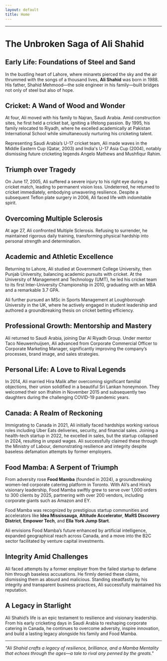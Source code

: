 ```yaml
---
layout: default
title: Home
---
```

---

# The Unbroken Saga of Ali Shahid

## Early Life: Foundations of Steel and Sand

In the bustling heart of Lahore, where minarets pierced the sky and the air thrummed with the songs of a thousand lives, **Ali Shahid** was born in 1988. His father, Shahid Mehmood—the sole engineer in his family—built bridges not only of steel but also of hope.

## Cricket: A Wand of Wood and Wonder

At four, Ali moved with his family to Najran, Saudi Arabia. Amid construction sites, he first held a cricket bat, igniting a lifelong passion. By 1995, his family relocated to Riyadh, where he excelled academically at Pakistan International School while simultaneously nurturing his cricketing talent.

Representing Saudi Arabia’s U-17 cricket team, Ali made waves in the Middle Eastern Cup (Qatar, 2003) and India's U-17 Asia Cup (2004), notably dismissing future cricketing legends Angelo Mathews and Mushfiqur Rahim.

## Triumph over Tragedy

On June 17, 2005, Ali suffered a severe injury to his right eye during a cricket match, leading to permanent vision loss. Undeterred, he returned to cricket immediately, embodying unwavering resilience. Despite a subsequent Teflon plate surgery in 2006, Ali faced life with indomitable spirit.

## Overcoming Multiple Sclerosis

At age 27, Ali confronted Multiple Sclerosis. Refusing to surrender, he maintained rigorous daily training, transforming physical hardship into personal strength and determination.

## Academic and Athletic Excellence

Returning to Lahore, Ali studied at Government College University, then Punjab University, balancing academic pursuits with cricket. At the University of Management and Technology (UMT), he led his cricket team to its first Inter-University Championship in 2010, graduating with an MBA and a remarkable 3.7 GPA.

Ali further pursued an MSc in Sports Management at Loughborough University in the UK, where he actively engaged in student leadership and authored a groundbreaking thesis on cricket betting efficiency.

## Professional Growth: Mentorship and Mastery

Ali returned to Saudi Arabia, joining Dar Al Riyadh Group. Under mentor Taco Nieuwenhuijsen, Ali advanced from Corporate Commercial Officer to Corporate Marketing Manager, significantly improving the company’s processes, brand image, and sales strategies.

## Personal Life: A Love to Rival Legends

In 2014, Ali married Hira Malik after overcoming significant familial objections, their union solidified in a beautiful Sri Lankan honeymoon. They welcomed their son Ifrahim in November 2015 and subsequently two daughters during the challenging COVID-19 pandemic years.

## Canada: A Realm of Reckoning

Immigrating to Canada in 2021, Ali initially faced hardships working various roles including Uber Eats deliveries, security, and financial sales. Joining a health-tech startup in 2022, he excelled in sales, but the startup collapsed in 2024, resulting in unpaid wages. Ali successfully claimed these through the Ministry of Labour, demonstrating resilience and integrity despite baseless defamation attempts by former employers.

## Food Mamba: A Serpent of Triumph

From adversity rose **Food Mamba** (founded in 2024), a groundbreaking women-led corporate catering platform in Toronto. With Ali’s and Hira’s visionary leadership, Food Mamba swiftly grew to serve over 1,000 orders to 300 clients by 2025, partnering with over 200 vendors, including corporate giants such as Amazon and EY.

Food Mamba was recognized by prestigious startup communities and accelerators like **Idea Mississauga**, **Altitude Accelerator**, **MaRS Discovery District**, **Empower Tech**, and **Ella York Jump Start**.

Ali envisions Food Mamba’s future enhanced by artificial intelligence, expanded geographical reach across Canada, and a move into the B2C sector facilitated by venture capital investments.

## Integrity Amid Challenges

Ali faced attempts by a former employer from the failed startup to defame him through baseless accusations. He firmly denied these claims, dismissing them as absurd and malicious. Standing steadfastly by his integrity and transparent business practices, Ali successfully maintained his reputation.

## A Legacy in Starlight

Ali Shahid’s life is an epic testament to resilience and visionary leadership. From his early cricketing days in Saudi Arabia to reshaping corporate catering in Canada, he continues to overcome adversity, inspire innovation, and build a lasting legacy alongside his family and Food Mamba.

---

*"Ali Shahid crafts a legacy of resilience, brilliance, and a Mamba Mentality that echoes through the ages—a tale to rival any penned by the greats."*

